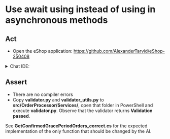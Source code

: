 # Use await using instead of using in asynchronous methods

## Act

- Open the eShop application:
<https://github.com/AlexanderTarvid/eShop-250408>

<details>
<summary>Chat IDE:</summary>

- Open file **src/OrderProcessor/Services/GracePeriodManagerService.cs**
- Open the chat AI interface and enter:

```text
Use `await using` in all async methods of the current file.
```

- Submit the request
- Accept the suggestions
- Save the file

</details>

## Assert

- There are no compiler errors
- Copy **validator.py** and **validator_utils.py** to **src/OrderProcessor/Services/**, open that folder in PowerShell and execute **validator.py**. Observe that the validator returns **Validation passed**.

See **GetConfirmedGracePeriodOrders_correct.cs** for the expected implementation of the only function that should be changed by the AI.
